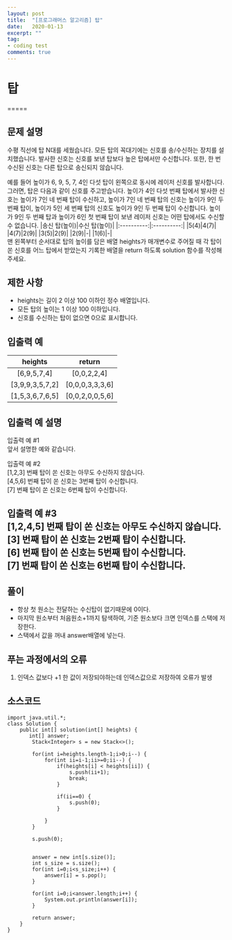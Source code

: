 ```yaml
---
layout: post
title:  "[프로그래머스 알고리즘] 탑"
date:   2020-01-13
excerpt: ""
tag:
- coding test 
comments: true
---
```


# 탑
=====
## 문제 설명  

수평 직선에 탑 N대를 세웠습니다. 모든 탑의 꼭대기에는 신호를 송/수신하는 장치를 설치했습니다. 발사한 신호는 신호를 보낸 탑보다 높은 탑에서만 수신합니다. 또한, 한 번 수신된 신호는 다른 탑으로 송신되지 않습니다.  

예를 들어 높이가 6, 9, 5, 7, 4인 다섯 탑이 왼쪽으로 동시에 레이저 신호를 발사합니다. 그러면, 탑은 다음과 같이 신호를 주고받습니다. 높이가 4인 다섯 번째 탑에서 발사한 신호는 높이가 7인 네 번째 탑이 수신하고, 높이가 7인 네 번째 탑의 신호는 높이가 9인 두 번째 탑이, 높이가 5인 세 번째 탑의 신호도 높이가 9인 두 번째 탑이 수신합니다. 높이가 9인 두 번째 탑과 높이가 6인 첫 번째 탑이 보낸 레이저 신호는 어떤 탑에서도 수신할 수 없습니다.
|송신 탑(높이)|수신 탑(높이)|
|:----------:|:----------:|
|5(4)|4(7)|
|4(7)|2(9)|
|3(5)|2(9)|
|2(9)|-|
|1(6)|-|  
맨 왼쪽부터 순서대로 탑의 높이를 담은 배열 heights가 매개변수로 주어질 때 각 탑이 쏜 신호를 어느 탑에서 받았는지 기록한 배열을 return 하도록 solution 함수를 작성해주세요.  

## 제한 사항  
* heights는 길이 2 이상 100 이하인 정수 배열입니다.
* 모든 탑의 높이는 1 이상 100 이하입니다.
* 신호를 수신하는 탑이 없으면 0으로 표시합니다.  

## 입출력 예
|heights|return|
|:----------:|:----------:|
|[6,9,5,7,4]|[0,0,2,2,4]|
|[3,9,9,3,5,7,2]|[0,0,0,3,3,3,6]|
|[1,5,3,6,7,6,5]|[0,0,2,0,0,5,6]|

## 입출력 예 설명
입출력 예 #1  
앞서 설명한 예와 같습니다.  

입출력 예 #2  
[1,2,3] 번째 탑이 쏜 신호는 아무도 수신하지 않습니다.  
[4,5,6] 번째 탑이 쏜 신호는 3번째 탑이 수신합니다.  
[7] 번째 탑이 쏜 신호는 6번째 탑이 수신합니다.  

입출력 예 #3  
[1,2,4,5] 번째 탑이 쏜 신호는 아무도 수신하지 않습니다.  
[3] 번째 탑이 쏜 신호는 2번째 탑이 수신합니다.  
[6] 번째 탑이 쏜 신호는 5번째 탑이 수신합니다.  
[7] 번째 탑이 쏜 신호는 6번째 탑이 수신합니다.  
---

## 풀이
* 항상 첫 원소는 전달하는 수신탑이 없기때문에 0이다.
* 마지막 원소부터 처음원소+1까지 탐색하여, 기준 원소보다 크면 인덱스를 스택에 저장한다.
* 스택에서 값을 꺼내 answer배열에 넣는다.  


## 푸는 과정에서의 오류
1. 인덱스 값보다 +1 한 값이 저장되야하는데 인덱스값으로 저장하여 오류가 발생


## 소스코드
~~~
import java.util.*;
class Solution {
    public int[] solution(int[] heights) {
       int[] answer;
        Stack<Integer> s = new Stack<>(); 
        
        for(int i=heights.length-1;i>0;i--) {
            for(int ii=i-1;ii>=0;ii--) {
            	if(heights[i] < heights[ii]) {
                    s.push(ii+1);
                    break;
                }
            	
            	if(ii==0) {
                    s.push(0);
                }
                
            }
        }
        
        s.push(0);

        
        answer = new int[s.size()];
        int s_size = s.size();
        for(int i=0;i<s_size;i++) {
            answer[i] = s.pop();
        }
        
        for(int i=0;i<answer.length;i++) {
        	System.out.println(answer[i]);
        }
        
        return answer;
    }
}
~~~
